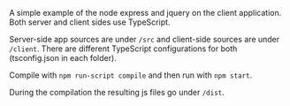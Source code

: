 A simple example of the node express and jquery on the client application.
Both server and client sides use TypeScript.

Server-side app sources are under `/src` and client-side sources are under `/client`.
There are different TypeScript configurations for both (tsconfig.json in each folder).

Compile with `npm run-script compile` and then run with `npm start`.

During the compilation the resulting js files go under `/dist`.
